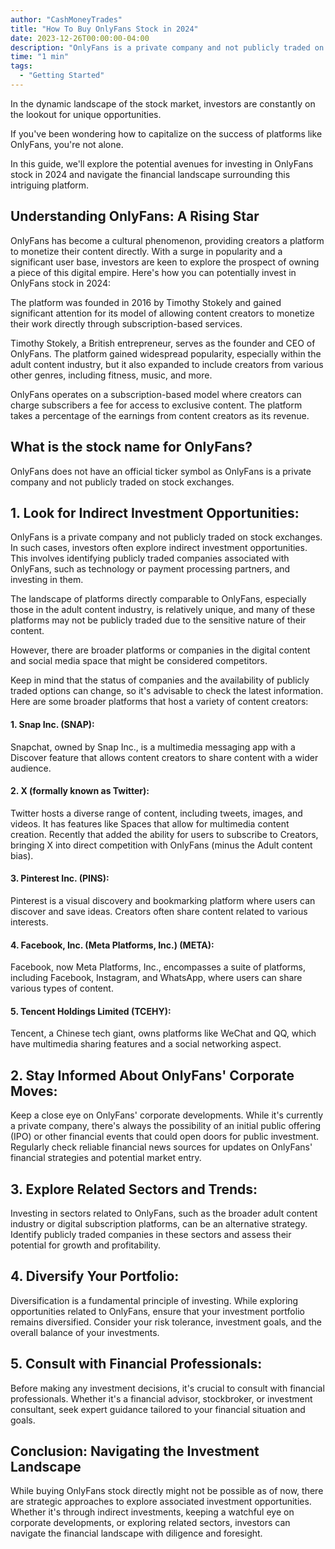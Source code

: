 ```yaml
---
author: "CashMoneyTrades"
title: "How To Buy OnlyFans Stock in 2024"
date: 2023-12-26T00:00:00-04:00
description: "OnlyFans is a private company and not publicly traded on stock exchanges. Consider alternative options for an indirect investment opportunity into OnlyFans."
time: "1 min"
tags:
  - "Getting Started"
---
```


In the dynamic landscape of the stock market, investors are constantly on the lookout for unique opportunities. 

If you've been wondering how to capitalize on the success of platforms like OnlyFans, you're not alone. 

In this guide, we'll explore the potential avenues for investing in OnlyFans stock in 2024 and navigate the financial landscape surrounding this intriguing platform.

## **Understanding OnlyFans: A Rising Star**

OnlyFans has become a cultural phenomenon, providing creators a platform to monetize their content directly. With a surge in popularity and a significant user base, investors are keen to explore the prospect of owning a piece of this digital empire. Here's how you can potentially invest in OnlyFans stock in 2024:

The platform was founded in 2016 by Timothy Stokely and gained significant attention for its model of allowing content creators to monetize their work directly through subscription-based services.

Timothy Stokely, a British entrepreneur, serves as the founder and CEO of OnlyFans. The platform gained widespread popularity, especially within the adult content industry, but it also expanded to include creators from various other genres, including fitness, music, and more.

OnlyFans operates on a subscription-based model where creators can charge subscribers a fee for access to exclusive content. The platform takes a percentage of the earnings from content creators as its revenue.

## What is the stock name for OnlyFans?

OnlyFans does not have an official ticker symbol as OnlyFans is a private company and not publicly traded on stock exchanges. 


## **1. Look for Indirect Investment Opportunities:**

OnlyFans is a private company and not publicly traded on stock exchanges. In such cases, investors often explore indirect investment opportunities. This involves identifying publicly traded companies associated with OnlyFans, such as technology or payment processing partners, and investing in them.

The landscape of platforms directly comparable to OnlyFans, especially those in the adult content industry, is relatively unique, and many of these platforms may not be publicly traded due to the sensitive nature of their content. 

However, there are broader platforms or companies in the digital content and social media space that might be considered competitors. 

Keep in mind that the status of companies and the availability of publicly traded options can change, so it's advisable to check the latest information. Here are some broader platforms that host a variety of content creators:

#### 1. Snap Inc. (SNAP):

Snapchat, owned by Snap Inc., is a multimedia messaging app with a Discover feature that allows content creators to share content with a wider audience.

#### 2. X (formally known as Twitter):

Twitter hosts a diverse range of content, including tweets, images, and videos. It has features like Spaces that allow for multimedia content creation. Recently that added the ability for users to subscribe to Creators, bringing X into direct competition with OnlyFans (minus the Adult content bias).

#### 3. Pinterest Inc. (PINS):

Pinterest is a visual discovery and bookmarking platform where users can discover and save ideas. Creators often share content related to various interests.

#### 4. Facebook, Inc. (Meta Platforms, Inc.) (META):

Facebook, now Meta Platforms, Inc., encompasses a suite of platforms, including Facebook, Instagram, and WhatsApp, where users can share various types of content.

#### 5. Tencent Holdings Limited (TCEHY):

Tencent, a Chinese tech giant, owns platforms like WeChat and QQ, which have multimedia sharing features and a social networking aspect.

## **2. Stay Informed About OnlyFans' Corporate Moves:**

Keep a close eye on OnlyFans' corporate developments. While it's currently a private company, there's always the possibility of an initial public offering (IPO) or other financial events that could open doors for public investment. Regularly check reliable financial news sources for updates on OnlyFans' financial strategies and potential market entry.

## **3. Explore Related Sectors and Trends:**

Investing in sectors related to OnlyFans, such as the broader adult content industry or digital subscription platforms, can be an alternative strategy. Identify publicly traded companies in these sectors and assess their potential for growth and profitability.

## **4. Diversify Your Portfolio:**

Diversification is a fundamental principle of investing. While exploring opportunities related to OnlyFans, ensure that your investment portfolio remains diversified. Consider your risk tolerance, investment goals, and the overall balance of your investments.

## **5. Consult with Financial Professionals:**

Before making any investment decisions, it's crucial to consult with financial professionals. Whether it's a financial advisor, stockbroker, or investment consultant, seek expert guidance tailored to your financial situation and goals.

## **Conclusion: Navigating the Investment Landscape**

While buying OnlyFans stock directly might not be possible as of now, there are strategic approaches to explore associated investment opportunities. Whether it's through indirect investments, keeping a watchful eye on corporate developments, or exploring related sectors, investors can navigate the financial landscape with diligence and foresight.

